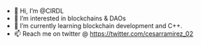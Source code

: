 - 👋 Hi, I’m @CIRDL
- 👀 I’m interested in blockchains & DAOs
- 🌱 I’m currently learning blockchain development and C++. 
- 📫 Reach me on twitter @ https://twitter.com/cesarramirez_02 
